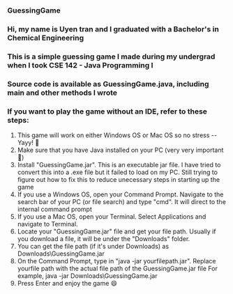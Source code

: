 ### GuessingGame
### Hi, my name is Uyen tran and I graduated with a Bachelor's in Chemical Engineering
### This is a simple guessing game I made during my undergrad when I took CSE 142 - Java Programming I
### Source code is available as GuessingGame.java, including main and other methods I wrote
### If you want to play the game without an IDE, refer to these steps:

1. This game will work on either Windows OS or Mac OS so no stress -- Yayy! 🥳
2. Make sure that you have Java installed on your PC (very very important 🫶)
3. Install "GuessingGame.jar". This is an executable jar file. I have tried to convert this into a .exe file but it failed to load on my PC.
   Still trying to figure out how to fix this to reduce unecessary steps in starting up the game
4. If you use a Windows OS, open your Command Prompt. Navigate to the search bar of your PC (or file search) and type "cmd". It will direct 
   to the internal command prompt
5. If you use a Mac OS, open your Terminal. Select Applications and navigate to Terminal.
6. Locate your "GuessingGame.jar" file and get your file path. Usually if you download a file, it will be under the "Downloads" folder.
7. You can get the file path (if it's under Downloads) as Downloads\GuessingGame.jar
8. On the Command Prompt, type in "java -jar yourfilepath.jar". Replace yourfile path with the actual file path of the GuessingGame.jar file
   For example, java -jar Downloads\GuessingGame.jar
9. Press Enter and enjoy the game 😄   
